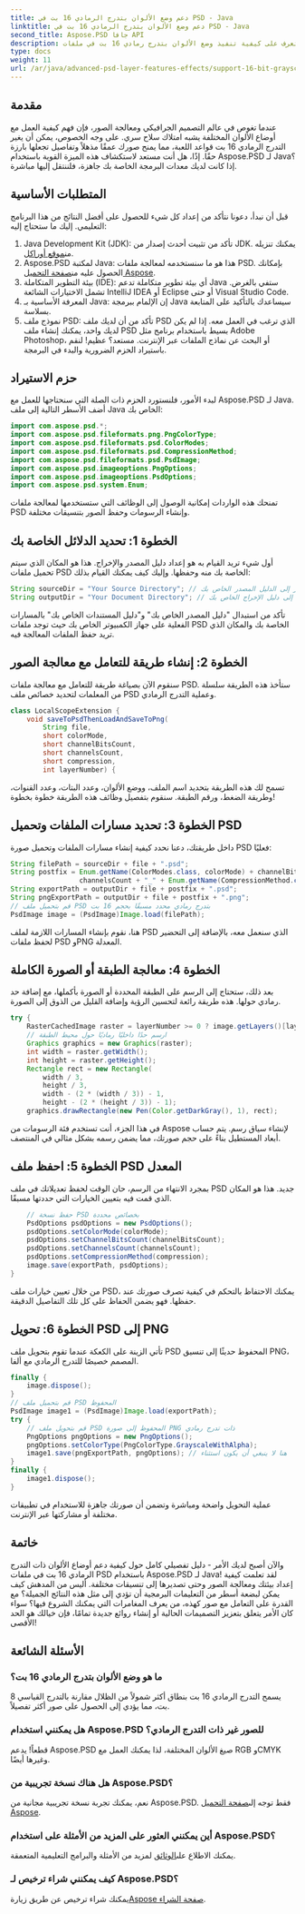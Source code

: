```yaml
---
title: دعم وضع الألوان بتدرج الرمادي 16 بت في PSD - Java
linktitle: دعم وضع الألوان بتدرج الرمادي 16 بت في PSD - Java
second_title: Aspose.PSD جافا API
description: تعرف على كيفية تنفيذ وضع الألوان بتدرج رمادي 16 بت في ملفات PSD باستخدام Aspose.PSD لـ Java من خلال هذا البرنامج التعليمي التفصيلي خطوة بخطوة.
type: docs
weight: 11
url: /ar/java/advanced-psd-layer-features-effects/support-16-bit-grayscale-color-mode-psd/
---
```

## مقدمة
عندما تغوص في عالم التصميم الجرافيكي ومعالجة الصور، فإن فهم كيفية العمل مع أوضاع الألوان المختلفة يشبه امتلاك سلاح سري. على وجه الخصوص، يمكن أن يغير التدرج الرمادي 16 بت قواعد اللعبة، مما يمنح صورك عمقًا مذهلاً وتفاصيل تجعلها بارزة حقًا. إذًا، هل أنت مستعد لاستكشاف هذه الميزة القوية باستخدام Aspose.PSD لـ Java؟ إذا كانت لديك معدات البرمجة الخاصة بك جاهزة، فلننتقل إليها مباشرة.
## المتطلبات الأساسية
قبل أن نبدأ، دعونا نتأكد من إعداد كل شيء للحصول على أفضل النتائج من هذا البرنامج التعليمي. إليك ما ستحتاج إليه:
1. Java Development Kit (JDK): تأكد من تثبيت أحدث إصدار من JDK. يمكنك تنزيله من[موقع أوراكل](https://www.oracle.com/java/technologies/javase-jdk11-downloads.html).
2.  Aspose.PSD لمكتبة Java: هذا هو ما سنستخدمه لمعالجة ملفات PSD. بإمكانك الحصول عليه من[صفحة التحميل Aspose](https://releases.aspose.com/psd/java/).
3. بيئة التطوير المتكاملة (IDE): أي بيئة تطوير متكاملة تدعم Java ستفي بالغرض. تشمل الاختيارات الشائعة IntelliJ IDEA أو Eclipse أو حتى Visual Studio Code.
4. المعرفة الأساسية بـ Java: إن الإلمام ببرمجة Java سيساعدك بالتأكيد على المتابعة بسلاسة.
5. نموذج ملف PSD: تأكد من أن لديك ملف PSD الذي ترغب في العمل معه. إذا لم يكن لديك واحد، يمكنك إنشاء ملف PSD بسيط باستخدام برنامج مثل Adobe Photoshop، أو البحث عن نماذج الملفات عبر الإنترنت.
مستعد؟ عظيم! لنقم باستيراد الحزم الضرورية والبدء في البرمجة.
## حزم الاستيراد
لبدء الأمور، فلنستورد الحزم ذات الصلة التي سنحتاجها للعمل مع Aspose.PSD لـ Java. أضف الأسطر التالية إلى ملف Java الخاص بك:
```java
import com.aspose.psd.*;
import com.aspose.psd.fileformats.png.PngColorType;
import com.aspose.psd.fileformats.psd.ColorModes;
import com.aspose.psd.fileformats.psd.CompressionMethod;
import com.aspose.psd.fileformats.psd.PsdImage;
import com.aspose.psd.imageoptions.PngOptions;
import com.aspose.psd.imageoptions.PsdOptions;
import com.aspose.psd.system.Enum;
```
تمنحك هذه الواردات إمكانية الوصول إلى الوظائف التي ستستخدمها لمعالجة ملفات PSD وإنشاء الرسومات وحفظ الصور بتنسيقات مختلفة.
## الخطوة 1: تحديد الدلائل الخاصة بك
أول شيء تريد القيام به هو إعداد دليل المصدر والإخراج. هذا هو المكان الذي سيتم تحميل ملفات PSD الخاصة بك منه وحفظها. وإليك كيف يمكنك القيام بذلك:
```java
String sourceDir = "Your Source Directory"; // التغيير إلى الدليل المصدر الخاص بك
String outputDir = "Your Document Directory"; // التغيير إلى دليل الإخراج الخاص بك
```
تأكد من استبدال "دليل المصدر الخاص بك" و"دليل المستندات الخاص بك" بالمسارات الفعلية على جهاز الكمبيوتر الخاص بك حيث توجد ملفات PSD الخاصة بك والمكان الذي تريد حفظ الملفات المعالجة فيه.
## الخطوة 2: إنشاء طريقة للتعامل مع معالجة الصور
سنقوم الآن بصياغة طريقة للتعامل مع معالجة ملفات PSD. ستأخذ هذه الطريقة سلسلة من المعلمات لتحديد خصائص ملف PSD وعملية التدرج الرمادي.
```java
class LocalScopeExtension {
    void saveToPsdThenLoadAndSaveToPng(
        String file,
        short colorMode,
        short channelBitsCount,
        short channelsCount,
        short compression,
        int layerNumber) {
```
تسمح لك هذه الطريقة بتحديد اسم الملف، ووضع الألوان، وعدد البتات، وعدد القنوات، وطريقة الضغط، ورقم الطبقة. سنقوم بتفصيل وظائف هذه الطريقة خطوة بخطوة!
## الخطوة 3: تحديد مسارات الملفات وتحميل PSD
داخل طريقتك، دعنا نحدد كيفية إنشاء مسارات الملفات وتحميل صورة PSD فعليًا:
```java
String filePath = sourceDir + file + ".psd";
String postfix = Enum.getName(ColorModes.class, colorMode) + channelBitsCount + "_" +
                 channelsCount + "_" + Enum.getName(CompressionMethod.class, compression);
String exportPath = outputDir + file + postfix + ".psd";
String pngExportPath = outputDir + file + postfix + ".png";
// قم بتحميل ملف PSD بتدرج رمادي محدد مسبقًا بحجم 16 بت
PsdImage image = (PsdImage)Image.load(filePath);
```
هنا، نقوم بإنشاء المسارات اللازمة لملف PSD الذي سنعمل معه، بالإضافة إلى التحضير لحفظ ملفات PSD وPNG المعدلة.
## الخطوة 4: معالجة الطبقة أو الصورة الكاملة
بعد ذلك، ستحتاج إلى الرسم على الطبقة المحددة أو الصورة بأكملها، مع إضافة حد رمادي حولها. هذه طريقة رائعة لتحسين الرؤية وإضافة القليل من الذوق إلى الصورة.
```java
try {
    RasterCachedImage raster = layerNumber >= 0 ? image.getLayers()[layerNumber] : image;
    // ارسم حدًا داخليًا رماديًا حول محيط الطبقة
    Graphics graphics = new Graphics(raster);
    int width = raster.getWidth();
    int height = raster.getHeight();
    Rectangle rect = new Rectangle(
        width / 3,
        height / 3,
        width - (2 * (width / 3)) - 1,
        height - (2 * (height / 3)) - 1);
    graphics.drawRectangle(new Pen(Color.getDarkGray(), 1), rect);
```
في هذا الجزء، أنت تستخدم فئة الرسومات من Aspose لإنشاء سياق رسم. يتم حساب أبعاد المستطيل بناءً على حجم صورتك، مما يضمن رسمه بشكل مثالي في المنتصف.
## الخطوة 5: احفظ ملف PSD المعدل
بمجرد الانتهاء من الرسم، حان الوقت لحفظ تعديلاتك في ملف PSD جديد. هذا هو المكان الذي قمت فيه بتعيين الخيارات التي حددتها مسبقًا.
```java
    // حفظ نسخة PSD بخصائص محددة
    PsdOptions psdOptions = new PsdOptions();
    psdOptions.setColorMode(colorMode);
    psdOptions.setChannelBitsCount(channelBitsCount);
    psdOptions.setChannelsCount(channelsCount);
    psdOptions.setCompressionMethod(compression);
    image.save(exportPath, psdOptions);
}
```
من خلال تعيين خيارات ملف PSD، يمكنك الاحتفاظ بالتحكم في كيفية تصرف صورتك عند حفظها. فهو يضمن الحفاظ على كل تلك التفاصيل الدقيقة.
## الخطوة 6: تحويل PSD إلى PNG
تأتي الزينة على الكعكة عندما تقوم بتحويل ملف PSD المحفوظ حديثًا إلى تنسيق PNG، المصمم خصيصًا للتدرج الرمادي مع ألفا.
```java
finally {
    image.dispose();
}
// قم بتحميل ملف PSD المحفوظ
PsdImage image1 = (PsdImage)Image.load(exportPath);
try {
    // قم بتحويل ملف PSD المحفوظ إلى صورة PNG ذات تدرج رمادي
    PngOptions pngOptions = new PngOptions();
    pngOptions.setColorType(PngColorType.GrayscaleWithAlpha);
    image1.save(pngExportPath, pngOptions); // هنا لا ينبغي أن يكون استثناء
}
finally {
    image1.dispose();
}
```
عملية التحويل واضحة ومباشرة وتضمن أن صورتك جاهزة للاستخدام في تطبيقات مختلفة أو مشاركتها عبر الإنترنت.
## خاتمة
والآن أصبح لديك الأمر - دليل تفصيلي كامل حول كيفية دعم أوضاع الألوان ذات التدرج الرمادي 16 بت في ملفات PSD باستخدام Aspose.PSD لـ Java! لقد تعلمت كيفية إعداد بيئتك ومعالجة الصور وحتى تصديرها إلى تنسيقات مختلفة. أليس من المدهش كيف يمكن لبضعة أسطر من التعليمات البرمجية أن تؤدي إلى مثل هذه النتائج الجميلة؟
مع القدرة على التعامل مع صور كهذه، من يعرف المغامرات التي يمكنك الشروع فيها؟ سواء كان الأمر يتعلق بتعزيز التصميمات الحالية أو إنشاء روائع جديدة تمامًا، فإن خيالك هو الحد الأقصى!

## الأسئلة الشائعة
### ما هو وضع الألوان بتدرج الرمادي 16 بت؟
يسمح التدرج الرمادي 16 بت بنطاق أكثر شمولاً من الظلال مقارنة بالتدرج القياسي 8 بت، مما يؤدي إلى الحصول على صور أكثر تفصيلاً.
### هل يمكنني استخدام Aspose.PSD للصور غير ذات التدرج الرمادي؟
قطعاً! يدعم Aspose.PSD صيغ الألوان المختلفة، لذا يمكنك العمل مع RGB وCMYK وغيرها أيضًا.
### هل هناك نسخة تجريبية من Aspose.PSD؟
 نعم، يمكنك تجربة نسخة تجريبية مجانية من Aspose.PSD. فقط توجه إلى[صفحة التحميل Aspose](https://releases.aspose.com/).
### أين يمكنني العثور على المزيد من الأمثلة على استخدام Aspose.PSD؟
 يمكنك الاطلاع على[الوثائق](https://reference.aspose.com/psd/java/) لمزيد من الأمثلة والبرامج التعليمية المتعمقة.
### كيف يمكنني شراء ترخيص لـ Aspose.PSD؟
 يمكنك شراء ترخيص عن طريق زيارة[Aspose صفحة الشراء](https://purchase.aspose.com/buy).